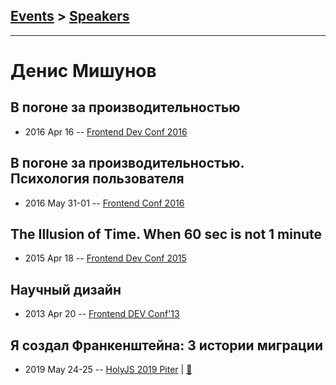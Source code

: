## [Events](../README.md) > [Speakers](../speakers.md)
---

# Денис Мишунов

## В погоне за производительностью
- 2016 Apr 16 -- [Frontend Dev Conf 2016](https://www.youtube.com/watch?v=egiLQun-FxI)    
## В погоне за производительностью. Психология пользователя
- 2016 May 31-01 -- [Frontend Conf 2016](https://www.youtube.com/watch?v=BQv6y9_rVq8)    
## The Illusion of Time. When 60 sec is not 1 minute
- 2015 Apr 18 -- [Frontend Dev Conf 2015](https://www.youtube.com/watch?v=AUd1TnJiYcU)    
## Научный дизайн
- 2013 Apr 20 -- [Frontend DEV Conf&#39;13](https://www.youtube.com/watch?v=S6PQaiRl98c)    
## Я создал Франкенштейна: 3 истории миграции
- 2019 May 24-25 -- [HolyJS 2019 Piter](https://youtu.be/CaP5eAylYpI)  | [:notebook:](https://speaking.mishunov.me/03EExr)  
